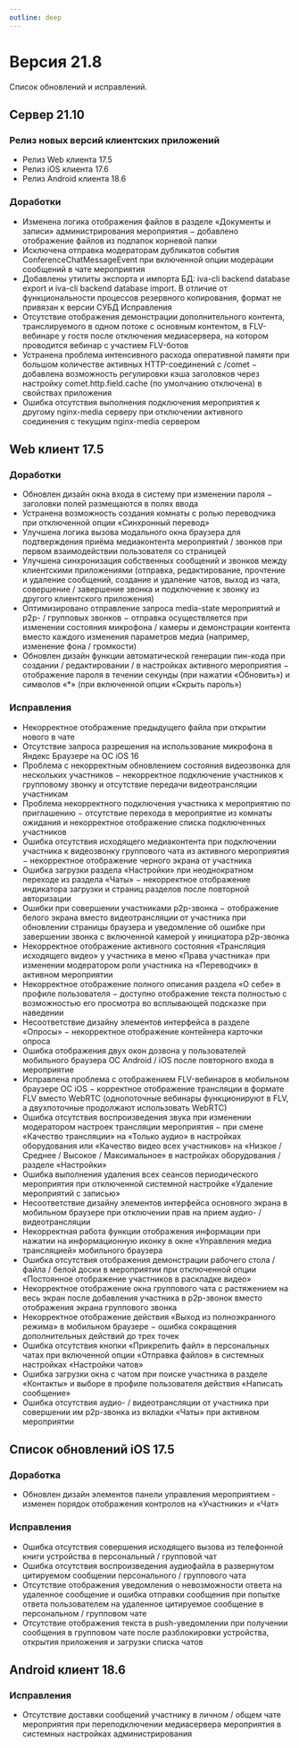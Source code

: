 ```yaml
---
outline: deep
---
```


# Версия 21.8

Список обновлений и исправлений.

## Сервер 21.10

### Релиз новых версий клиентских приложений

- Релиз Web клиента 17.5
- Релиз iOS клиента 17.6
- Релиз Android клиента 18.6

### Доработки

- Изменена логика отображения файлов в разделе «Документы и записи» администрирования мероприятия − добавлено отображение файлов из подпапок корневой папки
- Исключена отправка модераторам дубликатов события ConferenceChatMessageEvent при включенной опции модерации сообщений в чате мероприятия
- Добавлены утилиты экспорта и импорта БД: iva-cli backend database export и iva-cli backend database import. В отличие от функциональности процессов резервного копирования, формат не привязан к версии СУБД
  Исправления
- Отсутствие отображения демонстрации дополнительного контента, транслируемого в одном потоке с основным контентом, в FLV-вебинаре у гостя после отключения медиасервера, на котором проводится вебинар с участием FLV-ботов
- Устранена проблема интенсивного расхода оперативной памяти при большом количестве активных HTTP-соединений с /comet − добавлена возможность регулировки кэша заголовков через настройку comet.http.field.cache (по умолчанию отключена) в свойствах приложения
- Ошибка отсутствия выполнения подключения мероприятия к другому nginx-media серверу при отключении активного соединения с текущим nginx-media сервером

## Web клиент 17.5

### Доработки

- Обновлен дизайн окна входа в систему при изменении пароля − заголовки полей размещаются в полях ввода
- Устранена возможность создания комнаты с ролью переводчика при отключенной опции «Синхронный перевод»
- Улучшена логика вызова модального окна браузера для подтверждения приёма медиаконтента мероприятий / звонков при первом взаимодействии пользователя со страницей
- Улучшена синхронизация собственных сообщений и звонков между клиентскими приложениями (отправка, редактирование, прочтение и удаление сообщений, создание и удаление чатов, выход из чата, совершение / завершение звонка и подключение к звонку из другого клиентского приложения)
- Оптимизировано отправление запроса media-state мероприятий и p2p- / групповых звонков − отправка осуществляется при изменении состояния микрофона / камеры и демонстрации контента вместо каждого изменения параметров медиа (например, изменение фона / громкости)
- Обновлен дизайн функции автоматической генерации пин-кода при создании / редактировании / в настройках активного мероприятия − отображение пароля в течении секунды (при нажатии «Обновить») и символов «\*» (при включенной опции «Скрыть пароль»)

### Исправления

- Некорректное отображение предыдущего файла при открытии нового в чате
- Отсутствие запроса разрешения на использование микрофона в Яндекс Браузере на ОС iOS 16
- Проблема с некорректным обновлением состояния видеозвонка для нескольких участников − некорректное подключение участников к групповому звонку и отсутствие передачи видеотрансляции участникам
- Проблема некорректного подключения участника к мероприятию по приглашению − отсутствие перехода в мероприятие из комнаты ожидания и некорректное отображение списка подключенных участников
- Ошибка отсутствия исходящего медиаконтента при подключении участника к видеозвонку группового чата из активного мероприятия − некорректное отображение черного экрана от участника
- Ошибка загрузки раздела «Настройки» при неоднократном переходе из раздела «Чаты» − некорректное отображение индикатора загрузки и страниц разделов после повторной авторизации
- Ошибки при совершении участниками p2p-звонка − отображение белого экрана вместо видеотрансляции от участника при обновлении страницы браузера и уведомление об ошибке при завершении звонка с включенной камерой у инициатора p2p-звонка
- Некорректное отображение активного состояния «Трансляция исходящего видео» у участника в меню «Права участника» при изменении модератором роли участника на «Переводчик» в активном мероприятии
- Некорректное отображение полного описания раздела «О себе» в профиле пользователя − доступно отображение текста полностью с возможностью его просмотра во всплывающей подсказке при наведении
- Несоответствие дизайну элементов интерфейса в разделе «Опросы» − некорректное отображение контейнера карточки опроса
- Ошибка отображения двух окон дозвона у пользователей мобильного браузера ОС Android / iOS после повторного входа в мероприятие
- Исправлена проблема с отображением FLV-вебинаров в мобильном браузере ОС iOS − корректное отображение трансляции в формате FLV вместо WebRTC (однопоточные вебинары функционируют в FLV, а двухпоточные продолжают использовать WebRTC)
- Ошибка отсутствия воспроизведения звука при изменении модератором настроек трансляции мероприятия − при смене «Качество трансляции» на «Только аудио» в настройках оборудования или «Качество видео всех участников» на «Низкое / Среднее / Высокое / Максимальное» в настройках оборудования / разделе «Настройки»
- Ошибка выполнения удаления всех сеансов периодического мероприятия при отключенной системной настройке «Удаление мероприятий с записью»
- Несоответствие дизайну элементов интерфейса основного экрана в мобильном браузере при отключении прав на прием аудио- / видеотрансляции
- Некорректная работа функции отображения информации при нажатии на информационную иконку в окне «Управления медиа трансляцией» мобильного браузера
- Ошибка отсутствия отображения демонстрации рабочего стола / файла / белой доски в мероприятии при отключенной опции «Постоянное отображение участников в раскладке видео»
- Некорректное отображение окна группового чата с растяжением на весь экран после добавления участника в р2р-звонок вместо отображения экрана группового звонка
- Некорректное отображение действия «Выход из полноэкранного
  режима» в мобильном браузере − ошибка сокращения дополнительных действий до трех точек
- Ошибка отсутствия кнопки «Прикрепить файл» в персональных чатах при включенной опции «Отправка файлов» в системных настройках «Настройки чатов»
- Ошибка загрузки окна с чатом при поиске участника в разделе «Контакты» и выборе в профиле пользователя действия «Написать сообщение»
- Ошибка отсутствия аудио- / видеотрансляции от участника при совершении им р2р-звонка из вкладки «Чаты» при активном мероприятии

## Список обновлений iOS 17.5

### Доработка

- Обновлен дизайн элементов панели управления мероприятием - изменен порядок отображения контролов на «Участники» и «Чат»

### Исправления

- Ошибка отсутствия совершения исходящего вызова из телефонной книги устройства в персональный / групповой чат
- Ошибка отсутствия воспроизведения аудиофайла в развернутом цитируемом сообщении персонального / группового чата
- Отсутствие отображения уведомления о невозможности ответа на удаленное сообщение и ошибка отправки сообщения при попытке ответа пользователем на удаленное цитируемое сообщение в персональном / групповом чате
- Отсутствие отображения текста в push-уведомлении при получении сообщения в групповом чате после разблокировки устройства, открытия приложения и загрузки списка чатов

## Android клиент 18.6

### Исправления

- Отсутствие доставки сообщений участнику в личном / общем чате мероприятия при переподключении медиасервера мероприятия в системных настройках администрирования
